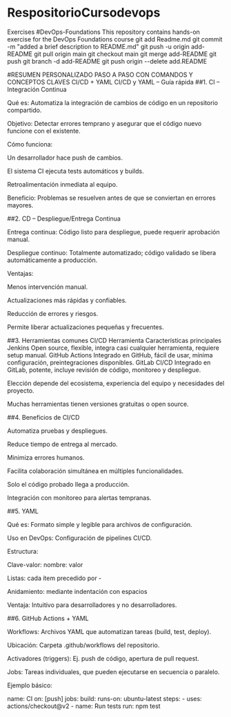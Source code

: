 # RespositorioCursodevops
Exercises
#DevOps-Foundations This repository contains hands-on exercise for the DevOps Foundations course
git add Readme.md
git commit -m "added a brief description to README.md"
git push -u origin add-README
git pull origin main
git checkout main
git merge add-README
git push
git branch -d add-README
git push origin --delete add.README

#RESUMEN PERSONALIZADO PASO A PASO CON COMANDOS Y CONCEPTOS CLAVES
CI/CD + YAML
CI/CD y YAML – Guía rápida
##1. CI – Integración Continua

Qué es: Automatiza la integración de cambios de código en un repositorio compartido.

Objetivo: Detectar errores temprano y asegurar que el código nuevo funcione con el existente.

Cómo funciona:

Un desarrollador hace push de cambios.

El sistema CI ejecuta tests automáticos y builds.

Retroalimentación inmediata al equipo.

Beneficio: Problemas se resuelven antes de que se conviertan en errores mayores.

##2. CD – Despliegue/Entrega Continua

Entrega continua: Código listo para despliegue, puede requerir aprobación manual.

Despliegue continuo: Totalmente automatizado; código validado se libera automáticamente a producción.

Ventajas:

Menos intervención manual.

Actualizaciones más rápidas y confiables.

Reducción de errores y riesgos.

Permite liberar actualizaciones pequeñas y frecuentes.

##3. Herramientas comunes CI/CD
Herramienta	Características principales
Jenkins	Open source, flexible, integra casi cualquier herramienta, requiere setup manual.
GitHub Actions	Integrado en GitHub, fácil de usar, mínima configuración, preintegraciones disponibles.
GitLab CI/CD	Integrado en GitLab, potente, incluye revisión de código, monitoreo y despliegue.

Elección depende del ecosistema, experiencia del equipo y necesidades del proyecto.

Muchas herramientas tienen versiones gratuitas o open source.

##4. Beneficios de CI/CD

Automatiza pruebas y despliegues.

Reduce tiempo de entrega al mercado.

Minimiza errores humanos.

Facilita colaboración simultánea en múltiples funcionalidades.

Solo el código probado llega a producción.

Integración con monitoreo para alertas tempranas.

##5. YAML

Qué es: Formato simple y legible para archivos de configuración.

Uso en DevOps: Configuración de pipelines CI/CD.

Estructura:

Clave-valor: nombre: valor

Listas: cada ítem precedido por -

Anidamiento: mediante indentación con espacios

Ventaja: Intuitivo para desarrolladores y no desarrolladores.

##6. GitHub Actions + YAML

Workflows: Archivos YAML que automatizan tareas (build, test, deploy).

Ubicación: Carpeta .github/workflows del repositorio.

Activadores (triggers): Ej. push de código, apertura de pull request.

Jobs: Tareas individuales, que pueden ejecutarse en secuencia o paralelo.

Ejemplo básico:

name: CI
on: [push]
jobs:
  build:
    runs-on: ubuntu-latest
    steps:
      - uses: actions/checkout@v2
      - name: Run tests
        run: npm test

